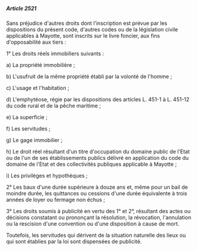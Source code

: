 ##### Article 2521

Sans préjudice d'autres droits dont l'inscription est prévue par les dispositions du présent code, d'autres codes ou de la législation civile applicables à Mayotte, sont inscrits sur le livre foncier, aux fins d'opposabilité aux tiers :

1° Les droits réels immobiliers suivants :

a) La propriété immobilière ;

b) L'usufruit de la même propriété établi par la volonté de l'homme ;

c) L'usage et l'habitation ;

d) L'emphytéose, régie par les dispositions des articles L. 451-1 à L. 451-12 du code rural et de la pêche maritime ;

e) La superficie ;

f) Les servitudes ;

g) Le gage immobilier ;

h) Le droit réel résultant d'un titre d'occupation du domaine public de l'Etat ou de l'un de ses établissements publics délivré en application du code du domaine de l'Etat et des collectivités publiques applicable à Mayotte ;

i) Les privilèges et hypothèques ;

2° Les baux d'une durée supérieure à douze ans et, même pour un bail de moindre durée, les quittances ou cessions d'une durée équivalente à trois années de loyer ou fermage non échus ;

3° Les droits soumis à publicité en vertu des 1° et 2°, résultant des actes ou décisions constatant ou prononçant la résolution, la révocation, l'annulation ou la rescision d'une convention ou d'une disposition à cause de mort.

Toutefois, les servitudes qui dérivent de la situation naturelle des lieux ou qui sont établies par la loi sont dispensées de publicité.

